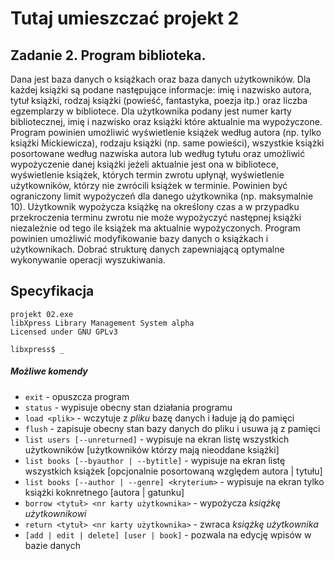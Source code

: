# Tutaj umieszczać projekt 2

## Zadanie 2. Program biblioteka.  
Dana jest baza danych o książkach oraz baza danych użytkowników. 
Dla każdej książki są podane następujące informacje: imię i nazwisko autora, tytuł książki, rodzaj książki (powieść, fantastyka, poezja itp.) oraz liczba egzemplarzy w bibliotece. 
Dla użytkownika podany jest numer karty bibliotecznej, imię i nazwisko oraz książki które aktualnie ma wypożyczone. 
Program powinien umożliwić wyświetlenie książek według autora (np. tylko książki Mickiewicza), rodzaju książki (np. same powieści), wszystkie książki posortowane według nazwiska autora lub według tytułu oraz umożliwić wypożyczenie danej książki jeżeli aktualnie jest ona w bibliotece, wyświetlenie książek, których termin zwrotu upłynął, wyświetlenie użytkowników, którzy nie zwrócili książek w terminie. 
Powinien być ograniczony limit wypożyczeń dla danego użytkownika (np. maksymalnie 10). 
Użytkownik wypożycza książkę na określony czas a w przypadku przekroczenia terminu zwrotu nie może wypożyczyć następnej książki niezależnie od tego ile książek ma aktualnie wypożyczonych. 
Program powinien umożliwić modyfikowanie bazy danych o książkach i użytkownikach. 
Dobrać strukturę danych zapewniającą optymalne wykonywanie operacji wyszukiwania.

## Specyfikacja  
```
projekt 02.exe  
libXpress Library Management System alpha  
Licensed under GNU GPLv3  

libxpress$ _
```
##### Możliwe komendy
 - `exit` - opuszcza program
 - `status` - wypisuje obecny stan działania programu
 - `load <plik>` - wczytuje z *pliku* bazę danych i ładuje ją do pamięci
 - `flush` - zapisuje obecny stan bazy danych do pliku i usuwa ją z pamięci
 - `list users [--unreturned]` - wypisuje na ekran listę wszystkich użytkowników [użytkowników którzy mają nieoddane książki]
 - `list books [--byauthor | --bytitle]` - wypisuje na ekran listę wszystkich książek [opcjonalnie posortowaną względem autora | tytułu]
 - `list books [--author | --genre] <kryterium>` - wypisuje na ekran tylko książki koknretnego [autora | gatunku]
 - `borrow <tytuł> <nr karty użytkownika>` - wypożycza *książkę* *użytkownikowi*
 - `return <tytuł> <nr karty użytkownika>` - zwraca *książkę* *użytkownika*
 - `[add | edit | delete] [user | book]` - pozwala na edycję wpisów w bazie danych